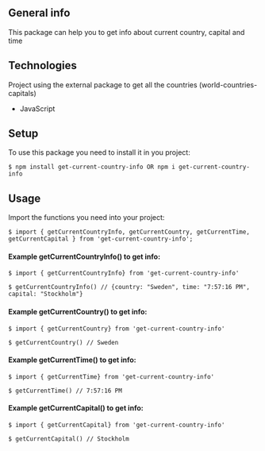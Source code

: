 ## General info

This package can help you to get info about current country, capital and time

## Technologies

Project using the external package to get all the countries (world-countries-capitals)

- JavaScript

## Setup

To use this package you need to install it in you project:

```
$ npm install get-current-country-info OR npm i get-current-country-info
```

## Usage

Import the functions you need into your project:

```
$ import { getCurrentCountryInfo, getCurrentCountry, getCurrentTime, getCurrentCapital } from 'get-current-country-info';
```

#### Example getCurrentCountryInfo() to get info:

```
$ import { getCurrentCountryInfo} from 'get-current-country-info'

$ getCurrentCountryInfo() // {country: "Sweden", time: "7:57:16 PM", capital: "Stockholm"}
```

#### Example getCurrentCountry() to get info:

```
$ import { getCurrentCountry} from 'get-current-country-info'

$ getCurrentCountry() // Sweden
```

#### Example getCurrentTime() to get info:

```
$ import { getCurrentTime} from 'get-current-country-info'

$ getCurrentTime() // 7:57:16 PM
```

#### Example getCurrentCapital() to get info:

```
$ import { getCurrentCapital} from 'get-current-country-info'

$ getCurrentCapital() // Stockholm
```
